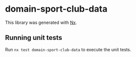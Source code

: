 # domain-sport-club-data

This library was generated with [Nx](https://nx.dev).

## Running unit tests

Run `nx test domain-sport-club-data` to execute the unit tests.
